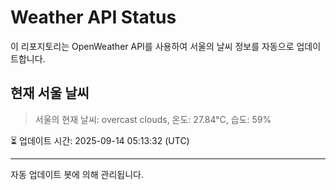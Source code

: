 
# Weather API Status

이 리포지토리는 OpenWeather API를 사용하여 서울의 날씨 정보를 자동으로 업데이트합니다.

## 현재 서울 날씨
> 서울의 현재 날씨: overcast clouds, 온도: 27.84°C, 습도: 59%

⏳ 업데이트 시간: 2025-09-14 05:13:32 (UTC)

---
자동 업데이트 봇에 의해 관리됩니다.
